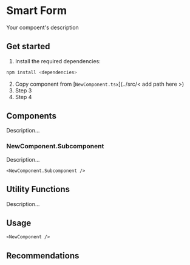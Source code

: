 # Smart Form

Your compoent's description

## Get started

1. Install the required dependencies:

```bash
npm install <dependencies>
```
2. Copy component from [`NewComponent.tsx`](../src/< add path here >)
3. Step 3
4. Step 4

## Components

Description...

### NewComponent.Subcomponent

Description...

```tsx
<NewComponent.Subcomponent />
```

## Utility Functions

Description...

## Usage

```tsx
<NewComponent />
```

## Recommendations
